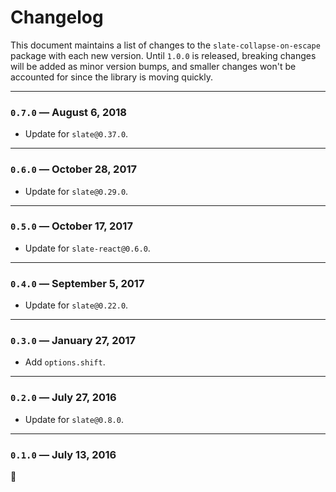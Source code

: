 
# Changelog

This document maintains a list of changes to the `slate-collapse-on-escape` package with each new version. Until `1.0.0` is released, breaking changes will be added as minor version bumps, and smaller changes won't be accounted for since the library is moving quickly.

---

### `0.7.0` — August 6, 2018

- Update for `slate@0.37.0`.

---

### `0.6.0` — October 28, 2017

- Update for `slate@0.29.0`.

---

### `0.5.0` — October 17, 2017

- Update for `slate-react@0.6.0`.

---

### `0.4.0` — September 5, 2017

- Update for `slate@0.22.0`.

---

### `0.3.0` — January 27, 2017

- Add `options.shift`.

---

### `0.2.0` — July 27, 2016

- Update for `slate@0.8.0`.

---

### `0.1.0` — July 13, 2016

:tada:

